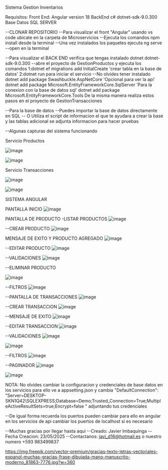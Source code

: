 Sistema Gestion Inventarios

Requisitos: 
Front End: Angular version 18
BackEnd c# dotnet-sdk-9.0.300
Base Datos SQL SERVER

--CLONAR REPOSITORIO
--Para visualizar el front "Angular"
usando vs code ubicate en la carpeta de Microservicios
--Ejecuta los comandos npm install desde la terminal
--Una vez instalados los paquetes ejecuta ng serve --open en la terminal

--Para visualizar el BACK END
verifica que tengas instalado dotnet
dotnet-sdk-9.0.300
--abre el proyecto de GestionProductos y ejecuta los comandos
1:dotnet ef migrations add InitialCreate 'crear tabla en la base de datos'
2:dotnet run para iniciar el servicio
--No olvides tener instalado
dotnet add package Swashbuckle.AspNetCore 'Opcional para ver la api'
dotnet add package Microsoft.EntityFrameworkCore.SqlServer 'Para la conexion con la base de datos sql'
dotnet add package Microsoft.EntityFrameworkCore.Tools
De la misma manera realiza estos pasos en el proyecto de GestionTransacciones

--Para la base de datos
--Puedes importar la base de datos directamente en SQL 
-- O Utiliza el script de informacion el que te ayudara a crear la base y las tablas adicional se adjunta informacion para hacer pruebas


--Algunas capturas del sistema funcionando

Servicio Productos

![image](https://github.com/user-attachments/assets/522aaae2-fea9-4271-8aba-3126617cfd42)

![image](https://github.com/user-attachments/assets/9816555e-26b7-4d51-bd5e-2a169d0abca4)

Servicio Transacciones

![image](https://github.com/user-attachments/assets/5f105d3d-7f02-497f-acc3-2a771aeeeff8)

![image](https://github.com/user-attachments/assets/9ece92db-dea7-4ba0-8ea1-02a9ec9f13aa)

SISTEMA ANGULAR

PANTALLA INICIO
![image](https://github.com/user-attachments/assets/be9d7097-2fcd-44c3-93b5-d3bd619c83c5)

PANTALLA DE PRODUCTO
-LISTAR PRODUCTOS
![image](https://github.com/user-attachments/assets/5c356318-baa6-49af-9a5c-fa5752563f44)

--CREAR PRODUCTO
![image](https://github.com/user-attachments/assets/329d5c35-09da-4b41-a5f8-1b107209859d)

MENSAJE DE EXITO Y PRODUCTO AGREGADO
![image](https://github.com/user-attachments/assets/c21d0476-bb62-4708-a9a5-52d39328396f)

--EDITAR PRODUCTO
![image](https://github.com/user-attachments/assets/147882f0-56c0-4af0-b2e1-c68d740eb06e)

--VALIDACIONES
![image](https://github.com/user-attachments/assets/1f01147e-9661-4a62-8f2c-49e52ffa311e)

--ELIMINAR PRODUCTO

![image](https://github.com/user-attachments/assets/a4dbdc85-239a-4f8c-9d0e-a452e1e74edf)

--FILTROS
![image](https://github.com/user-attachments/assets/41b3a9b2-e9bc-4181-8411-a55dd97dd33f)

--PANTALLA DE TRANSACCIONES
![image](https://github.com/user-attachments/assets/6178c07f-4036-457e-a73c-669c0bd1affe)

--CREAR TRANSACCION
![image](https://github.com/user-attachments/assets/b9f9f481-6df7-4122-ad33-d27bf61ff29b)

--MENSAJE DE EXITO
![image](https://github.com/user-attachments/assets/d1209c7e-ddf4-4ea7-a313-7ae08dabea7a)

--EDITAR TRANSACCION
![image](https://github.com/user-attachments/assets/0fa5fc97-bb5f-47f8-8bcb-2436df25d6ee)

--VALIDACIONES
![image](https://github.com/user-attachments/assets/e2941ea7-7e15-40e5-9ebb-76263204ad0f)

![image](https://github.com/user-attachments/assets/19f91138-e95b-436c-a3c6-195b8c844b7c)

--FILTROS
![image](https://github.com/user-attachments/assets/3e6823f1-7e85-42fd-9691-36fb4341c53e)

--PAGINADOR
![image](https://github.com/user-attachments/assets/ec8f868e-7ef5-4663-add6-1066545406b1)

![image](https://github.com/user-attachments/assets/753c52b6-9e9e-41bc-9775-a42a4a9d67e6)














NOTA: No olvides cambiar la configuracion y credenciales de base datos en los servicios para ello ve a appsetting.json y cambia
"DefaultConnection": "Server=DESKTOP-SKN1Q42\\SQLEXPRESS;Database=Demo;Trusted_Connection=True;MultipleActiveResultSets=true;Encrypt=false "
adjuntando tus credenciales

--De igual forma recuerda los puertos pueden cambiar para ello en angular en los servicios de api cambiar los puertos de localhost si es necesario

--Muchas gracias por llegar hasta aqui
--Creado: Javier Imbaquinga
--Fecha Creacion: 23/05/2025
--Contactanos: javi_d16@hotmail.es o nuestro numero +593 983499837

https://img.freepik.com/vector-premium/gracias-texto-letras-vectoriales-espanol-muchas-gracias-frase-dibujada-mano-manuscrito-moderno_81863-7776.jpg?w=360
















